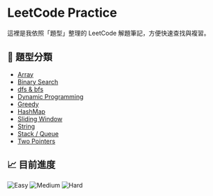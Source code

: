 # LeetCode Practice

這裡是我依照「題型」整理的 LeetCode 解題筆記，方便快速查找與複習。

## 📂 題型分類

- [Array](./array)
- [Binary Search](./binary_search)
- [dfs & bfs](./dfs_bfs)
- [Dynamic Programming](./dynamic_programming)
- [Greedy](./greedy)
- [HashMap](./hashmap)
- [Sliding Window](./sliding_window)
- [String](./string)
- [Stack / Queue](./stack_queue)
- [Two Pointers](./twopointers)

## 📈 目前進度
<!-- stats-start -->
![Easy](https://img.shields.io/badge/Easy-7-green)
![Medium](https://img.shields.io/badge/Medium-5-yellow)
![Hard](https://img.shields.io/badge/Hard-0-red)
<!-- stats-end -->
